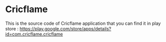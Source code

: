 # Cricflame


This is the source code of Cricflame application that you can find it in play store  :  https://play.google.com/store/apps/details?id=com.cricflame.cricflame



